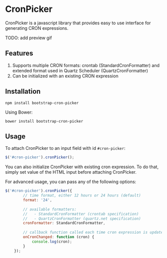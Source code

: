 # CronPicker

CronPicker is a javascript library that provides easy to use 
interface for generating CRON expressions.

TODO: add preview gif

## Features

1. Supports multiple CRON formats: crontab (StandardCronFormatter) 
and extended format used in Quartz Scheduler (QuartzCronFormatter)
2. Can be initialized with an existing CRON expression

## Installation

    npm install bootstrap-cron-picker

Using Bower:

    bower install bootstrap-cron-picker

## Usage

To attach CronPicker to an input field with id `#cron-picker`:

```javascript
$('#cron-picker').cronPicker();
```

You can also initialize CronPicker with existing cron expression. 
To do that, simply set value of the HTML input before attaching CronPicker.

For advanced usage, you can pass any of the following options:

```javascript
$('#cron-picker').cronPicker({
        // time format, either 12 hours or 24 hours (default)
        format: '24',
        
        // available formatters:
        //   - StandardCronFormatter (crontab specification)
        //   - QuartzCronFormatter (quartz.net specification)
        cronFormatter: StandardCronFormatter,
    
        // callback function called each time cron expression is updated
        onCronChanged: function (cron) {
            console.log(cron);
        }
    });
```
